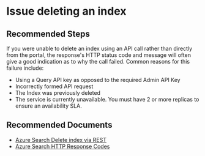 <properties
	pageTitle="Search Index/Issue deleting an index"
	description="Issue deleting an Azure Cognitive Search index"
	service="microsoft.search"
	resource="searchservices"
	authors="liamca"
	ms.author="liamca"
	selfHelpType="generic"
	displayOrder="4"
	supportTopicIds="32681362"
	resourceTags=""
	productPesIds="15568"
	articleId="index-delete-issue"
	cloudEnvironments="public, Fairfax"
/>

# Issue deleting an index

## **Recommended Steps**

If you were unable to delete an index using an API call rather than directly from the portal, the response's HTTP status code and message will often give a good indication as to why the call failed. Common reasons for this failure include:

* Using a Query API key as opposed to the required Admin API Key
* Incorrectly formed API request 
* The Index was previously deleted
* The service is currently unavailable. You must have 2 or more replicas to ensure an availability SLA.

## **Recommended Documents**

* [Azure Search Delete index via REST](https://docs.microsoft.com/rest/api/searchservice/delete-index) 
* [Azure Search HTTP Response Codes](https://docs.microsoft.com/rest/api/searchservice/http-status-codes)

